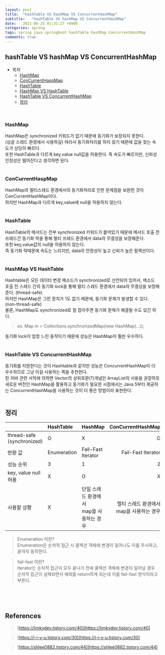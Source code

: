 ```yaml
---
layout: post
title:  "hashTable VS hashMap VS ConcurrentHashMap"
subtitle:   "hashTable VS hashMap VS ConcurrentHashMap"
date:   2021-06-25 01:31:27 +0900
categories: spring
tags: spring java springboot hashTable hashMap ConcurrentHashMap
comments: true
---
```


## hashTable VS hashMap VS ConcurrentHashMap

- 목차
	- [HashMap](#HashMap) 
	- [ConCurrentHaspMap](#ConCurrentHaspMap)
	- [HashTable](#HashTable) 
	- [HashMap VS HashTable](#HashMap-VS-HashTable) 
	- [HashTable VS ConcurrentHashMap](#HashTable-VS-ConcurrentHashMap) 
	- [정리](#정리) 

<br>

### HashMap
   HashMap은 synchronized 키워드가 없기 때문에 동기화가 보장되지 못한다.<br>
(싱글 스레드 환경에서 사용하길) 따라서 동기화처리를 하지 않기 때문에 값을 찾는 속도가 상당히 빠르다.<br>
또한 HashTable과 다르게 key,value null값을 허용한다. 즉 속도가 빠르지만, 신뢰성 안정성은 떨어진다고 생각하면 된다.
<br><br>

### ConCurrentHaspMap
   HashMap의 멀티스레드 환경에서의 동기화처리로 인한 문제점을 보완한 것이 ConCurrentHashMap이다. <br>
하지만 HashMap과 다르게 key,value에 null을 허용하지 않는다.
<br><br>

### HashTable
   HashTable의 메서드는 전부 synchronized 키워드가 붙어있기 때문에 메서드 호출 전 쓰레드간 동기화 락을 통해 멀티 쓰레드 환경에서 data의 무결성을 보장해준다.<br>
   또한 key,value값의 null을 허용하지 않는다. <br>
   즉 동기화 락때문에 속도는 느리지만, data의 안정성이 높고 신뢰가 높은 컬렉션이다.
<br><br>

### HashMap VS HashTable
   Hashtable은 모든 데이터 변경 메소드가 synchronized로 선언되어 있어서, 메소드 호출 전 스레드 간의 동기화 lock을 통해 멀티 스레드 환경에서 data의 무결성을 보장해준다. (thread-safe)<br>
하지만 HashMap은 그런 장치가 1도 없기 때문에, 동기화 문제가 발생할 수 있다.(non-thread-safe)<br>
물론, HashMap도 synchronized로 잘 잡아주면 동기화 문제가 해결될 수도 있긴 하다.
>ex. Map m = Collections.synchronizedMap(new HashMap(...));

동기화 lock이 엄청 느린 동작이기 때문에 성능은 HashMap이 훨씬 우수하다.
<br><br>

### HashTable VS ConcurrentHashMap
   동기화를 지원한다는 것이 Hashtable과 같지만 성능은 ConcurrentHashMap이 더 우수하므로 그냥 이걸 사용하는 쪽을 추천한다.<br>
한 자바 관련 서적에 의하면 Vector의 상위호환(?)개념인 ArrayList의 사용을 권장하듯 새로운 버전인 HashMap을 활용하고 동기화가 필요한 시점에서는 Java 5부터 제공하는 ConcurrentHashMap을 사용하는 것이 더 좋은 방법이라 표현한다.
<br><br>


## 정리
|  | HashTable | HashMap | ConCurrentHashMap |
|---|:---|---|---:|
|thread-safe<br>(synchronized)| O | X | O |
|반환 값| Enumeration | Fail-Fast Iterator | Fail-Fast Iterator |
|성능 순위| 3 | 1 | 2 |
|key, value null허용 | X | O | X |
|사용할 상황| X | 단일 스레드 환경에서<br> map을 사용하는 경우 | 멀티 스레드 환경에서<br> map을 사용하는 경우 |

> Enumeration 이란?<br>
> Enumeration은 순차적 접근 시 콜렉션 객체에 변경이 일어나도 이를 무시하고, 끝까지 동작한다.


> fail-fast 이란?<br>
> Iterator는 순차적 접근이 모두 끝나기 전에 콜렉션 객체에 변경이 일어날 경우 순차적 접근이 실패되면서 예외를 return하게 되는데 이를 fail-fast 방식이라고 부른다.

<br><br><br>
## References

> [https://limkydev.tistory.com/40](https://limkydev.tistory.com/40)

> [https://j-i-y-u.tistory.com/30](https://j-i-y-u.tistory.com/30)

> [https://shlee0882.tistory.com/44](https://shlee0882.tistory.com/44)